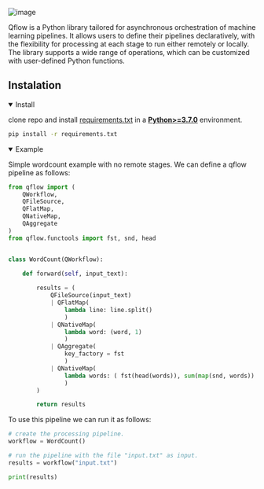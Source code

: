 

![image](images/logo.png)

Qflow is a Python library tailored for asynchronous orchestration of machine learning pipelines. It allows users to define their pipelines declaratively, with the flexibility for processing at each stage to run either remotely or locally. The library supports a wide range of operations, which can be customized with user-defined Python functions.

## Instalation

<details open>
<summary>Install</summary>

clone repo and install [requirements.txt](https://github.com/dotmoovs/quokka/requirements.txt) in a
[**Python>=3.7.0**](https://www.python.org/) environment.

```bash
pip install -r requirements.txt
```

</details>

<details open>
<summary>Example</summary>

Simple wordcount example with no remote stages. We can define a qflow pipeline as follows:



```python
from qflow import (
    QWorkflow,
    QFileSource,
    QFlatMap,
    QNativeMap,
    QAggregate
)
from qflow.functools import fst, snd, head


class WordCount(QWorkflow):

    def forward(self, input_text):
        
        results = (
            QFileSource(input_text) 
            | QFlatMap(
                lambda line: line.split()
                ) 
            | QNativeMap(
                lambda word: (word, 1)
                ) 
            | QAggregate(
                key_factory = fst
                )
            | QNativeMap(
                lambda words: ( fst(head(words)), sum(map(snd, words)) )
                )
        )

        return results
```

To use this pipeline we can run it as follows:

```python
# create the processing pipeline.
workflow = WordCount()

# run the pipeline with the file "input.txt" as input.
results = workflow("input.txt")

print(results)


```

</details>